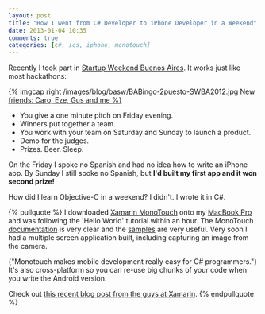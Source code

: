 ```yaml
---
layout: post
title: "How I went from C# Developer to iPhone Developer in a Weekend"
date: 2013-01-04 10:35
comments: true
categories: [c#, ios, iphone, monotouch]
---
```

Recently I took part in [Startup Weekend Buenos Aires](http://buenosaires.startupweekend.org/). It works just like most hackathons:

[{% imgcap right /images/blog/basw/BABingo-2puesto-SWBA2012.jpg New friends: Caro, Eze, Gus and me %}](http://buenosaires.startupweekend.org/2012/11/12/ganadores-swba2012/)

* You give a one minute pitch on Friday evening.
* Winners put together a team.
* You work with your team on Saturday and Sunday to launch a product.
* Demo for the judges.
* Prizes. Beer. Sleep.

On the Friday I spoke no Spanish and had no idea how to write an iPhone app. By Sunday I still spoke no Spanish, but **I'd built my first app and it won second prize!**

How did I learn Objective-C in a weekend? I didn't. I wrote it in C#.

{% pullquote %}
I downloaded [Xamarin MonoTouch](http://xamarin.com/monotouch) onto my [MacBook Pro](/the-best-pc-laptop-is-a-mac/) and was following the 'Hello World' tutorial within an hour. The MonoTouch [documentation](http://docs.xamarin.com/iOS/Guides) is very clear and the [samples](http://docs2.xamarin.com/ios/samples) are very useful. Very soon I had a multiple screen application built, including capturing an image from the camera. 

{"Monotouch makes mobile development really easy for C# programmers."} It's also cross-platform so you can re-use big chunks of your code when you write the Android version. 

Check out [this recent blog post from the guys at Xamarin](http://blog.xamarin.com/eight-reasons-c-sharp-is-the-best-language-for-mobile-development/).
{% endpullquote %}

